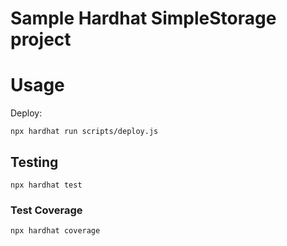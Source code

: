 # Sample Hardhat SimpleStorage project

# Usage

Deploy:

```
npx hardhat run scripts/deploy.js
```

## Testing

```
npx hardhat test
```

### Test Coverage

```
npx hardhat coverage
```
